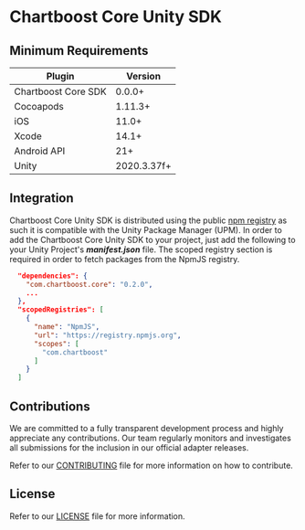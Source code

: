 # Chartboost Core Unity SDK

## Minimum Requirements

| Plugin | Version |
| ------ | ------ |
| Chartboost Core SDK | 0.0.0+ |
| Cocoapods | 1.11.3+ |
| iOS | 11.0+ |
| Xcode | 14.1+ |
| Android API | 21+ |
| Unity | 2020.3.37f+ |

## Integration

Chartboost Core Unity SDK is distributed using the public [npm registry](https://www.npmjs.com/search?q=com.chartboost.core) as such it is compatible with the Unity Package Manager (UPM). In order to add the Chartboost Core Unity SDK to your project, just add the following to your Unity Project's ***manifest.json*** file. The scoped registry section is required in order to fetch packages from the NpmJS registry.

```json
  "dependencies": {
    "com.chartboost.core": "0.2.0",
    ...
  },
  "scopedRegistries": [
    {
      "name": "NpmJS",
      "url": "https://registry.npmjs.org",
      "scopes": [
        "com.chartboost"
      ]
    }
  ]
```

## Contributions

We are committed to a fully transparent development process and highly appreciate any contributions. Our team regularly monitors and investigates all submissions for the inclusion in our official adapter releases.

Refer to our [CONTRIBUTING](CONTRIBUTING.md) file for more information on how to contribute.

## License

Refer to our [LICENSE](LICENSE.md) file for more information.